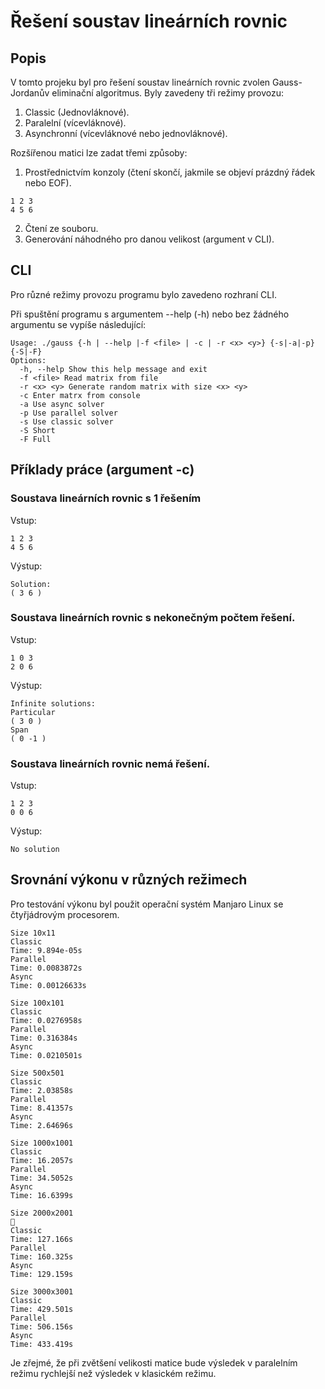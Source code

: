 # Řešení soustav lineárních rovnic

## Popis

V tomto projeku byl pro řešení soustav lineárních rovnic zvolen Gauss-Jordanův eliminační algoritmus. Byly zavedeny tři režimy provozu:

1. Classic (Jednovláknové).
2. Paralelní (vícevláknové).
3. Asynchronní (vícevláknové nebo jednovláknové).

Rozšířenou matici lze zadat třemi způsoby:
1. Prostřednictvím konzoly (čtení skončí, jakmile se objeví prázdný řádek nebo EOF).
```
1 2 3
4 5 6
```
2. Čtení ze souboru.
3. Generování náhodného pro danou velikost (argument v CLI).

## CLI

Pro různé režimy provozu programu bylo zavedeno rozhraní CLI.

Při spuštění programu s argumentem --help (-h) nebo bez žádného argumentu se vypíše následující:

```
Usage: ./gauss {-h | --help |-f <file> | -c | -r <x> <y>} {-s|-a|-p} {-S|-F} 
Options:
  -h, --help Show this help message and exit
  -f <file> Read matrix from file
  -r <x> <y> Generate random matrix with size <x> <y>
  -c Enter matrx from console
  -a Use async solver
  -p Use parallel solver
  -s Use classic solver
  -S Short
  -F Full
```

## Příklady práce (argument -c)

### Soustava lineárních rovnic s 1 řešením

Vstup:
```
1 2 3
4 5 6
```
Výstup:
```
Solution:
( 3 6 )
```

### Soustava lineárních rovnic s nekonečným počtem řešení.

Vstup:
```
1 0 3
2 0 6
```
Výstup:
```
Infinite solutions: 
Particular
( 3 0 )
Span
( 0 -1 )
```

### Soustava lineárních rovnic nemá řešení.

Vstup:
```
1 2 3
0 0 6
```
Výstup:
```
No solution
```

## Srovnání výkonu v různých režimech

Pro testování výkonu byl použit operační systém Manjaro Linux se čtyřjádrovým procesorem.

```
Size 10x11                                                                                                                                                                                 
Classic
Time: 9.894e-05s
Parallel
Time: 0.0083872s
Async
Time: 0.00126633s

Size 100x101                                                                                                                                                                              
Classic
Time: 0.0276958s
Parallel
Time: 0.316384s
Async
Time: 0.0210501s

Size 500x501                                                                                                                                                                               
Classic
Time: 2.03858s
Parallel
Time: 8.41357s
Async
Time: 2.64696s

Size 1000x1001                                                                                                                                                                         
Classic
Time: 16.2057s
Parallel
Time: 34.5052s
Async
Time: 16.6399s

Size 2000x2001                                                                                                                                                                           
Classic
Time: 127.166s
Parallel
Time: 160.325s
Async
Time: 129.159s

Size 3000x3001                                                                                                                                                                    
Classic
Time: 429.501s
Parallel
Time: 506.156s
Async
Time: 433.419s
```

Je zřejmé, že při zvětšení velikosti matice bude výsledek v paralelním režimu rychlejší než výsledek v klasickém režimu.